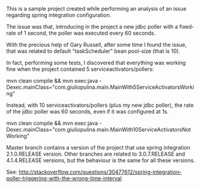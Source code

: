 This is a sample project created while performing an analysis of an issue regarding spring integration configuration.

The issue was that, introducing in the project a new jdbc poller with a fixed-rate of 1 second, the poller was executed every 60 seconds.

With the precious help of Gary Russell, after some time I found the issue, that was related to default "taskScheduler" bean pool-size (that is 10).

In fact, performing some tests, I discovered that everything was working fine when the project contained 5 serviceactivators/pollers:

mvn clean compile && mvn exec:java -Dexec.mainClass="com.giuliopulina.main.MainWith5ServiceActivatorsWorking"

Instead, with 10 serviceactivators/pollers (plus my new jdbc poller), the rate of the jdbc poller was 60 seconds, even if it was configured at 1s.

mvn clean compile && mvn exec:java -Dexec.mainClass="com.giuliopulina.main.MainWith10ServiceActivatorsNotWorking"

Master branch contains a version of the project that use spring integration 2.1.0.RELEASE version.
Other branches are related to 3.0.7.RELEASE and 4.1.4.RELEASE versions, but the behaviour is the same for all these versions.

See: http://stackoverflow.com/questions/30477612/spring-integration-poller-triggering-with-the-wrong-time-interval
